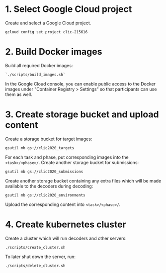 # 1. Select Google Cloud project

Create and select a Google Cloud project.

	gcloud config set project clic-215616

# 2. Build Docker images

Build all required Docker images:

	`./scripts/build_images.sh`

In the Google Cloud console, you can enable public access to the Docker images under
"Container Registry > Settings" so that participants can use them as well.

# 3. Create storage bucket and upload content

Create a storage bucket for target images:

	gsutil mb gs://clic2020_targets

For each task and phase, put corresponding images into the `<task>/<phase>/`. Create another
storage bucket for submissions:

	gsutil mb gs://clic2020_submissions

Create another storage bucket containing any extra files which will be made available to the
decoders during decoding:

	gsutil mb gs://clic2020_environments

 Upload the corresponding content into `<task>/<phase>/`.

# 4. Create kubernetes cluster

Create a cluster which will run decoders and other servers:

	./scripts/create_cluster.sh

To later shut down the server, run:

	./scripts/delete_cluster.sh
